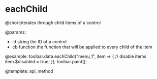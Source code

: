 eachChild
=============

@short:iterates through child items of a control

@params:
- id 		string		 the ID of a control
- cb        function     the function that will be applied to every child of the item  




@example:
toolbar.data.eachChild("menu_1", item => {
    // disable items
    item.$disabled = true;
});
toolbar.paint();

@template: api_method
